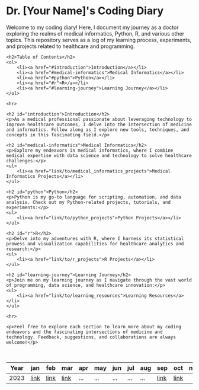 <!DOCTYPE html>
<html lang="en">
<head>
    <meta charset="UTF-8">
    <meta name="viewport" content="width=device-width, initial-scale=1.0">
    <title>Dr. [Your Name]'s Coding Diary</title>
</head>
<body>
    <h1>Dr. [Your Name]'s Coding Diary</h1>
    <p>Welcome to my coding diary! Here, I document my journey as a doctor exploring the realms of medical informatics, Python, R, and various other topics. This repository serves as a log of my learning process, experiments, and projects related to healthcare and programming.</p>

    <h2>Table of Contents</h2>
    <ol>
        <li><a href="#introduction">Introduction</a></li>
        <li><a href="#medical-informatics">Medical Informatics</a></li>
        <li><a href="#python">Python</a></li>
        <li><a href="#r">R</a></li>
        <li><a href="#learning-journey">Learning Journey</a></li>
    </ol>

    <hr>

    <h2 id="introduction">Introduction</h2>
    <p>As a medical professional passionate about leveraging technology to improve healthcare outcomes, I delve into the intersection of medicine and informatics. Follow along as I explore new tools, techniques, and concepts in this fascinating field.</p>

    <h2 id="medical-informatics">Medical Informatics</h2>
    <p>Explore my endeavors in medical informatics, where I combine medical expertise with data science and technology to solve healthcare challenges:</p>
    <ul>
        <li><a href="link/to/medical_informatics_projects">Medical Informatics Projects</a></li>
    </ul>

    <h2 id="python">Python</h2>
    <p>Python is my go-to language for scripting, automation, and data analysis. Check out my Python-related projects, tutorials, and experiments:</p>
    <ul>
        <li><a href="link/to/python_projects">Python Projects</a></li>
    </ul>

    <h2 id="r">R</h2>
    <p>Delve into my adventures with R, where I harness its statistical prowess and visualization capabilities for healthcare analytics and research:</p>
    <ul>
        <li><a href="link/to/r_projects">R Projects</a></li>
    </ul>

    <h2 id="learning-journey">Learning Journey</h2>
    <p>Join me on my learning journey as I navigate through the vast world of programming, data science, and healthcare innovation:</p>
    <ul>
        <li><a href="link/to/learning_resources">Learning Resources</a></li>
    </ul>

    <hr>

    <p>Feel free to explore each section to learn more about my coding endeavors and the fascinating intersections of medicine and technology. Feedback, suggestions, and collaborations are always welcome!</p>
    
</body>
</html>


<br>

| Year | jan | feb | mar | apr | may | jun | jul | aug| sep| oct | nov | dec
| --- | --- | --- | --- | --- | --- | --- | --- | --- | --- | --- | --- | --- | 
| 2023 | [link](https://github.com/GrigorijSchleifer/codeNewbie/blob/main/2023/january.md) | [link](https://github.com/GrigorijSchleifer/codeNewbie/blob/main/2023/february.md) | [link](https://github.com/GrigorijSchleifer/codeNewbie/blob/main/2023/march.md) | ... | ... | ... | ... | ... | [link](https://github.com/GrigorijSchleifer/codeNewbie/blob/main/2023/september.md) | [link](https://github.com/GrigorijSchleifer/codeNewbie/blob/main/2023/october.md) |
